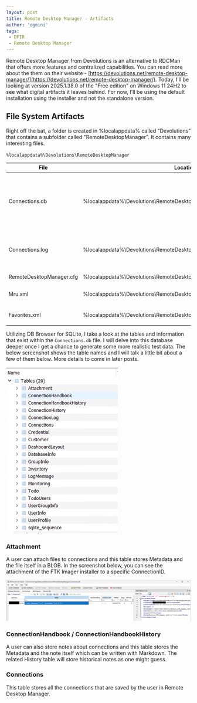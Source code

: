 ```yaml
---
layout: post
title: Remote Desktop Manager - Artifacts
author: 'ogmini'
tags:
 - DFIR
 - Remote Desktop Manager
---
```


Remote Desktop Manager from Devolutions is an alternative to RDCMan that offers more features and centralized capabilities. You can read more about the them on their website - [https://devolutions.net/remote-desktop-manager/](https://devolutions.net/remote-desktop-manager/). Today, I'll be looking at version 2025.1.38.0 of the "Free edition" on Windows 11 24H2 to see what digital artifacts it leaves behind. For now, I'll be using the default installation using the installer and not the standalone version.

## File System Artifacts
Right off the bat, a folder is created in %localappdata% called "Devolutions" that contains a subfolder called "RemoteDesktopManager". It contains many interesting files.

`%localappdata%\Devolutions\RemoteDesktopManager`

| File | Location | File Type | Notes |
| --- | --- | --- | --- |
| Connections.db | %localappdata%\Devolutions\RemoteDesktopManager\Connections.db | SQLite Database | This is the default location and file. It contains all the information about connections. More details later. |
| Connections.log | %localappdata%\Devolutions\RemoteDesktopManager\Connections.log | Text File | Appears to mirror log information in the Connections.db file. |
| RemoteDesktopManager.cfg | %localappdata%\Devolutions\RemoteDesktopManager\RemoteDesktopManager.cfg | Text File | Configuration Settings. |
| Mru.xml | %localappdata%\Devolutions\RemoteDesktopManager\[GUID]\Mru.xml | XML File | Contains most recently used connections. |
| Favorites.xml | %localappdata%\Devolutions\RemoteDesktopManager\[GUID]\Favorites.xml | XML File | Contains favorited connections. |

Utilizing DB Browser for SQLite, I take a look at the tables and information that exist within the `Connections.db` file. I will delve into this database deeper once I get a chance to generate some more realistic test data. The below screenshot shows the table names and I will talk a little bit about a few of them below. More details to come in later posts. 

![Tables](/images/RemoteDesktopManager/dbtables.png)

### Attachment

A user can attach files to connections and this table stores Metadata and the file itself in a BLOB. In the screenshot below, you can see the attachment of the FTK Imager installer to a specific ConnectionID. 

![Attachments](/images/RemoteDesktopManager/attachments.png)

### ConnectionHandbook / ConnectionHandbookHistory

A user can also store notes about connections and this table stores the Metadata and the note itself which can be written with Markdown. The related History table will store historical notes as one might guess.

### Connections

This table stores all the connections that are saved by the user in Remote Desktop Manager. 